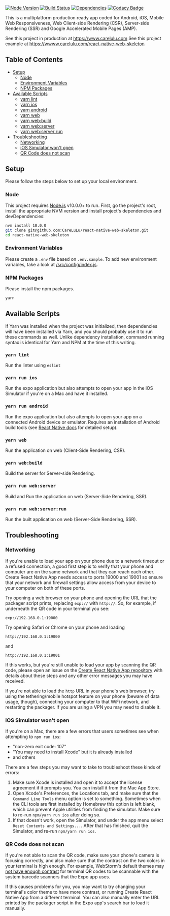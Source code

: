 [![Node Version](https://img.shields.io/endpoint?url=https%3A%2F%2Fapi.carelulu.com%2Fapi%2Fwebhook%2Fshields%3Ftype%3Dnodejs%26job%3Dreact-native-web-skeleton%252Fmaster)](https://nodejs.org)
[![Build Status](https://img.shields.io/endpoint?url=https%3A%2F%2Fapi.carelulu.com%2Fapi%2Fwebhook%2Fshields%3Ftype%3Dbuild%26job%3Dreact-native-web-skeleton%252Fmaster)](https://jenkins.carelulu.com/blue/organizations/jenkins/react-native-web-skeleton/activity)
[![Dependencies](https://img.shields.io/badge/dependencies-renovate-brightgreen.svg)](https://github.com/CareLuLu/react-native-web-skeleton/issues/1)
[![Codacy Badge](https://img.shields.io/codacy/grade/275359a12b3f4273a29dc02c52c4aa63/master)](https://www.codacy.com?utm_source=github.com&amp;utm_medium=referral&amp;utm_content=CareLuLu/react-native-web-skeleton&amp;utm_campaign=Badge_Grade)

This is a multiplatform production ready app coded for Android, iOS, Mobile Web Responsiveness, Web Client-side Rendering (CSR), Server-side Rendering (SSR) and Google Accelerated Mobile Pages (AMP).

See this project in production at https://www.carelulu.com
See this project example at https://wwww.carelulu.com/react-native-web-skeleton

## Table of Contents

* [Setup](#setup)
  * [Node](#node)
  * [Environment Variables](#environment-variables)
  * [NPM Packages](#npm-packages)
* [Available Scripts](#available-scripts)
  * [yarn lint](#yarn-lint)
  * [yarn ios](#yarn-ios)
  * [yarn android](#yarn-android)
  * [yarn web](#yarn-web)
  * [yarn web:build](#yarn-webbuild)
  * [yarn web:server](#npm-run-webserver)
  * [yarn web:server:run](#npm-run-webserverrun)
* [Troubleshooting](#troubleshooting)
  * [Networking](#networking)
  * [iOS Simulator won't open](#ios-simulator-wont-open)
  * [QR Code does not scan](#qr-code-does-not-scan)

## Setup

Please follow the steps below to set up your local environment.

### Node

This project requires [Node.js](https://nodejs.org/) v10.0.0+ to run.
First, go the project's root, install the appropriate NVM version and install project's dependencies and devDependencies:

```sh
nvm install 10.0.0
git clone git@github.com:CareLuLu/react-native-web-skeleton.git
cd react-native-web-skeleton
```

### Environment Variables

Please create a `.env` file based on `.env.sample`. To add new environment variables, take a look at [/src/config/index.js](./src/config/index.js).

### NPM Packages

Please install the npm packages.

```sh
yarn
```

## Available Scripts

If Yarn was installed when the project was initialized, then dependencies will have been installed via Yarn, and you should probably use it to run these commands as well. Unlike dependency installation, command running syntax is identical for Yarn and NPM at the time of this writing.

### `yarn lint`

Run the linter using `eslint`

### `yarn run ios`

Run the expo application but also attempts to open your app in the iOS Simulator if you're on a Mac and have it installed.

### `yarn run android`

Run the expo application but also attempts to open your app on a connected Android device or emulator. Requires an installation of Android build tools (see [React Native docs](https://facebook.github.io/react-native/docs/getting-started.html) for detailed setup).

### `yarn web`

Run the application on web (Client-Side Rendering, CSR).

### `yarn web:build`

Build the server for Server-side Rendering.

### `yarn run web:server`

Build and Run the application on web (Server-Side Rendering, SSR).

### `yarn run web:server:run`

Run the built application on web (Server-Side Rendering, SSR).

## Troubleshooting

### Networking

If you're unable to load your app on your phone due to a network timeout or a refused connection, a good first step is to verify that your phone and computer are on the same network and that they can reach each other. Create React Native App needs access to ports 19000 and 19001 so ensure that your network and firewall settings allow access from your device to your computer on both of these ports.

Try opening a web browser on your phone and opening the URL that the packager script prints, replacing `exp://` with `http://`. So, for example, if underneath the QR code in your terminal you see:

```
exp://192.168.0.1:19000
```

Try opening Safari or Chrome on your phone and loading

```
http://192.168.0.1:19000
```

and

```
http://192.168.0.1:19001
```

If this works, but you're still unable to load your app by scanning the QR code, please open an issue on the [Create React Native App repository](https://github.com/react-community/create-react-native-app) with details about these steps and any other error messages you may have received.

If you're not able to load the `http` URL in your phone's web browser, try using the tethering/mobile hotspot feature on your phone (beware of data usage, though), connecting your computer to that WiFi network, and restarting the packager. If you are using a VPN you may need to disable it.

### iOS Simulator won't open

If you're on a Mac, there are a few errors that users sometimes see when attempting to `npm run ios`:

* "non-zero exit code: 107"
* "You may need to install Xcode" but it is already installed
* and others

There are a few steps you may want to take to troubleshoot these kinds of errors:

1. Make sure Xcode is installed and open it to accept the license agreement if it prompts you. You can install it from the Mac App Store.
2. Open Xcode's Preferences, the Locations tab, and make sure that the `Command Line Tools` menu option is set to something. Sometimes when the CLI tools are first installed by Homebrew this option is left blank, which can prevent Apple utilities from finding the simulator. Make sure to re-run `npm/yarn run ios` after doing so.
3. If that doesn't work, open the Simulator, and under the app menu select `Reset Contents and Settings...`. After that has finished, quit the Simulator, and re-run `npm/yarn run ios`.

### QR Code does not scan

If you're not able to scan the QR code, make sure your phone's camera is focusing correctly, and also make sure that the contrast on the two colors in your terminal is high enough. For example, WebStorm's default themes may [not have enough contrast](https://github.com/react-community/create-react-native-app/issues/49) for terminal QR codes to be scannable with the system barcode scanners that the Expo app uses.

If this causes problems for you, you may want to try changing your terminal's color theme to have more contrast, or running Create React Native App from a different terminal. You can also manually enter the URL printed by the packager script in the Expo app's search bar to load it manually.

